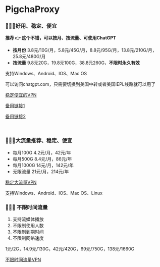 # PigchaProxy
### 🚀🚀🚀好用、稳定、便宜

**推荐 👉 这个不错，可以按月、按流量、可使用ChatGPT**
- **按月份**  3.8元/10G/月，5.8元/45G/月，8.8元/95G/月，13.8元/210G/月，25.8元/480G/月
- **按流量**  9.8元20G，19.8元100G，38.8元260G，**不限时永久有效**

支持Windows、Android、IOS、Mac OS

可以访问chatgpt.com，只需要切换到美国中转或者美国IEPL线路就可以用了

[稳定便宜的VPN](http://b.m0w.cn/3FalsO)

[备用链接1](https://tinyurl.com/4r68czh8)

[备用链接2](http://d.m0w.cn/wrfev5)

<br/>

### 🍉🍉🍉大流量推荐、稳定、便宜

- 每月100G 4.2元/月，42元/年
- 每月500G 8.4元/月，86元/年
- 每月1000G 14元/月，142元/年
- 无限流量  21元/月，214元/年

[稳定大流量VPN](http://b.m0w.cn/gmN9Fx)

支持Windows、Android、IOS、Mac OS、Linux

### 🎉🎉🎉 不限时间流量
1. 支持流媒体播放
2. 不限制使用人数
3. 不限制到期时间
4. 不限制网络速度

1元/2G，14.9元/130G，42元/420G，69元/750G，138元/1660G

[不限时间流量VPN](http://c.m0w.cn/pZ0C28)
